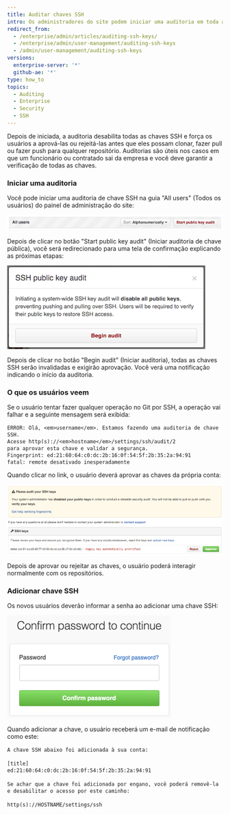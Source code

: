 ```yaml
---
title: Auditar chaves SSH
intro: Os administradores do site podem iniciar uma auditoria em toda a instância das chaves SSH.
redirect_from:
  - /enterprise/admin/articles/auditing-ssh-keys/
  - /enterprise/admin/user-management/auditing-ssh-keys
  - /admin/user-management/auditing-ssh-keys
versions:
  enterprise-server: '*'
  github-ae: '*'
type: how_to
topics:
  - Auditing
  - Enterprise
  - Security
  - SSH
---
```


Depois de iniciada, a auditoria desabilita todas as chaves SSH e força os usuários a aprová-las ou rejeitá-las antes que eles possam clonar, fazer pull ou fazer push para qualquer repositório. Auditorias são úteis nos casos em que um funcionário ou contratado sai da empresa e você deve garantir a verificação de todas as chaves.

### Iniciar uma auditoria

Você pode iniciar uma auditoria de chave SSH na guia "All users" (Todos os usuários) do painel de administração do site:

![Iniciar auditoria de chave pública](/assets/images/enterprise/security/Enterprise-Start-Key-Audit.png)

Depois de clicar no botão "Start public key audit" (Iniciar auditoria de chave pública), você será redirecionado para uma tela de confirmação explicando as próximas etapas:

![Confirmar a auditoria](/assets/images/enterprise/security/Enterprise-Begin-Audit.png)

Depois de clicar no botão "Begin audit" (Iniciar auditoria), todas as chaves SSH serão invalidadas e exigirão aprovação. Você verá uma notificação indicando o início da auditoria.

### O que os usuários veem

Se o usuário tentar fazer qualquer operação no Git por SSH, a operação vai falhar e a seguinte mensagem será exibida:

```shell
ERROR: Olá, <em>username</em>. Estamos fazendo uma auditoria de chave SSH.
Acesse http(s)://<em>hostname</em>/settings/ssh/audit/2
para aprovar esta chave e validar a segurança.
Fingerprint: ed:21:60:64:c0:dc:2b:16:0f:54:5f:2b:35:2a:94:91
fatal: remote desativado inesperadamente
```

Quando clicar no link, o usuário deverá aprovar as chaves da própria conta:

![Auditar chaves](/assets/images/enterprise/security/Enterprise-Audit-SSH-Keys.jpg)

Depois de aprovar ou rejeitar as chaves, o usuário poderá interagir normalmente com os repositórios.

### Adicionar chave SSH

Os novos usuários deverão informar a senha ao adicionar uma chave SSH:

![Confirmação de senha](/assets/images/help/settings/sudo_mode_popup.png)

Quando adicionar a chave, o usuário receberá um e-mail de notificação como este:

    A chave SSH abaixo foi adicionada à sua conta:
    
    [title]
    ed:21:60:64:c0:dc:2b:16:0f:54:5f:2b:35:2a:94:91
    
    Se achar que a chave foi adicionada por engano, você poderá removê-la e desabilitar o acesso por este caminho:
    
    http(s)://HOSTNAME/settings/ssh
